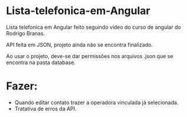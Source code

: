 # Lista-telefonica-em-Angular

Lista telefonica em Angular feito seguindo vídeo do curso de angular do Rodrigo Branas.

API feita em JSON, projeto ainda não se encontra finalizado.

Ao usar o projeto, deve-se dar permissões nos arquivos .json que se encontra na pasta database.

# Fazer:
- Quando editar contato trazer a operadora vinculada já selecionada.
- Tratativa de erros da API.
